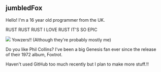## jumbledFox
Hello! I'm a 16 year old programmer from the UK.

RUST RUST RUST I LOVE RUST IT'S SO EPIC 

![](https://komarev.com/ghpvc/?username=jumbledFox&color=EF7D57) Yowzers!! (Although they're probably mostly me)

Do you like Phil Collins? I've been a big Genesis fan ever since the release of their 1972 album, Foxtrot.

Haven't used GitHub too much recently but I plan to make more stuff.!!
